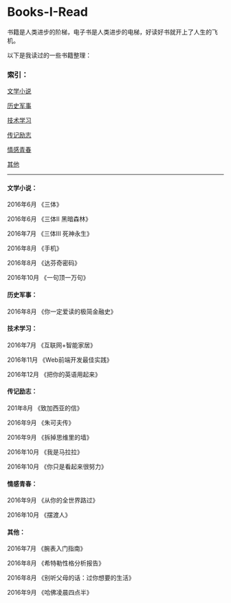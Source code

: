 # Books-I-Read
书籍是人类进步的阶梯，电子书是人类进步的电梯，好读好书就开上了人生的飞机。

以下是我读过的一些书籍整理：

### 索引：

[文学小说](https://github.com/lingfeng23/Books-I-Read#文学小说)

[历史军事](https://github.com/lingfeng23/Books-I-Read#历史军事)

[技术学习](https://github.com/lingfeng23/Books-I-Read#技术学习)

[传记励志](https://github.com/lingfeng23/Books-I-Read#传记励志)

[情感青春](https://github.com/lingfeng23/Books-I-Read#情感青春)

[其他](https://github.com/lingfeng23/Books-I-Read#其他)

------

#### 文学小说：

2016年6月	《三体》

2016年6月	《三体II 黑暗森林》

2016年7月	《三体III 死神永生》

2016年8月	《手机》

2016年8月	《达芬奇密码》

2016年10月	《一句顶一万句》

#### 历史军事：

2016年8月	《你一定爱读的极简金融史》

#### 技术学习：

2016年7月	《互联网+智能家居》

2016年11月	《Web前端开发最佳实践》

2016年12月	《把你的英语用起来》

#### 传记励志：

201年8月	《致加西亚的信》

2016年9月	《朱可夫传》

2016年9月	《拆掉思维里的墙》

2016年10月	《我是马拉拉》

2016年10月	《你只是看起来很努力》

#### 情感青春：

2016年9月	《从你的全世界路过》

2016年10月	《摆渡人》

#### 其他：

2016年7月	《腕表入门指南》

2016年8月	《希特勒性格分析报告》

2016年8月	《别听父母的话：过你想要的生活》

2016年9月	《哈佛凌晨四点半》











